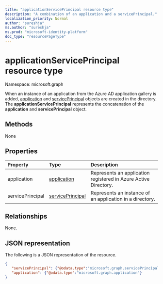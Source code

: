 ```yaml
---
title: "applicationServicePrincipal resource type"
description: "A combination of an application and a servicePrincipal."
localization_priority: Normal
author: "sureshja"
ms.author: "sureshja"
ms.prod: "microsoft-identity-platform"
doc_type: "resourcePageType"
---
```


# applicationServicePrincipal resource type

Namespace: microsoft.graph

When an instance of an application from the Azure AD application gallery is added, [application](../resources/application.md) and [servicePrincipal](../resources/serviceprincipal.md) objects are created in the directory. The **applicationServicePrincipal** represents the concatenation of the **application** and **servicePrincipal** object.

## Methods

None

## Properties

| Property | Type        | Description |
|:-------------|:------------|:------------|
|application|[application](../resources/application.md)|Represents an application registered in Azure Active Directory.|
|servicePrincipal|[servicePrincipal](../resources/serviceprincipal.md)|Represents an instance of an application in a directory.|

## Relationships

None.

## JSON representation

The following is a JSON representation of the resource.

<!-- {
  "blockType": "resource",
  "optionalProperties": [

  ],
  "@odata.type": "microsoft.graph.applicationServicePrincipal",
  "baseType": "",
  "keyProperty": "id"
}-->

```json
{
   "servicePrincipal": {"@odata.type":"microsoft.graph.servicePrincipal"},
   "application": {"@odata.type":"microsoft.graph.application"}
}
```

<!-- uuid: 16cd6b66-4b1a-43a1-adaf-3a886856ed98
2019-02-04 14:57:30 UTC -->
<!-- {
  "type": "#page.annotation",
  "description": "applicationServicePrincipal resource",
  "keywords": "",
  "section": "documentation",
  "tocPath": ""
}-->

